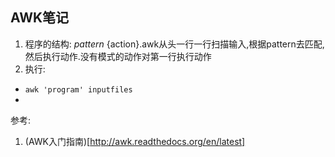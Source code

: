 ## AWK笔记

1. 程序的结构: *pattern* {action}.awk从头一行一行扫描输入,根据pattern去匹配,然后执行动作.没有模式的动作对第一行执行动作
2. 执行:
  * `awk 'program' inputfiles`
  * 

参考:
1. (AWK入门指南)[http://awk.readthedocs.org/en/latest]
